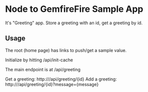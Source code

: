 # Node to GemfireFire Sample App

It's "Greeting" app.  Store a greeting with an id, get a greeting by id.

## Usage

The root (home page) has links to push/get a sample value.

Initialize by hitting /api/init-cache

The main endpoint is at /api/greeting

Get a greeting: http://<server>/api/greeting/{id}
Add a greeting: http://<server>/api/greeting/{id}?message={message}
